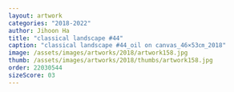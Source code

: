 ```yaml
---
layout: artwork
categories: "2018-2022"
author: Jihoon Ha
title: "classical landscape #44"
caption: "classical landscape #44_oil on canvas_46×53㎝_2018"
image: /assets/images/artworks/2018/artwork158.jpg
thumb: /assets/images/artworks/2018/thumbs/artwork158.jpg
order: 22030544
sizeScore: 03
---
```

